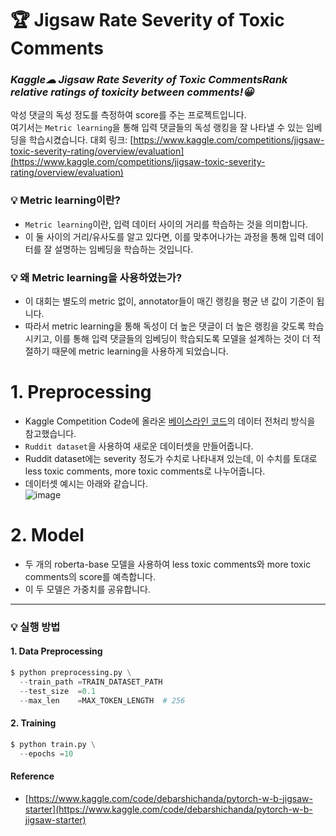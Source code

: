 🏆 Jigsaw Rate Severity of Toxic Comments
===
### *Kaggle☁ Jigsaw Rate Severity of Toxic CommentsRank relative ratings of toxicity between comments!😀*    
악성 댓글의 독성 정도를 측정하여 score를 주는 프로젝트입니다.    
여기서는 `Metric learning`을 통해 입력 댓글들의 독성 랭킹을 잘 나타낼 수 있는 임베딩을 학습시켰습니다.
대회 링크: [https://www.kaggle.com/competitions/jigsaw-toxic-severity-rating/overview/evaluation](https://www.kaggle.com/competitions/jigsaw-toxic-severity-rating/overview/evaluation)    

### 💡 Metric learning이란?
* `Metric learning`이란, 입력 데이터 사이의 거리를 학습하는 것을 의미합니다.
* 이 둘 사이의 거리/유사도를 알고 있다면, 이를 맞추어나가는 과정을 통해 입력 데이터를 잘 설명하는 임베딩을 학습하는 것입니다.

### 💡 왜 Metric learning을 사용하였는가?
* 이 대회는 별도의 metric 없이, annotator들이 매긴 랭킹을 평균 낸 값이 기준이 됩니다.
* 따라서 metric learning을 통해 독성이 더 높은 댓글이 더 높은 랭킹을 갖도록 학습시키고, 이를 통해 입력 댓글들의 임베딩이 학습되도록 모델을 설계하는 것이 더 적절하기 때문에 metric learning을 사용하게 되었습니다.

# 1. Preprocessing
* Kaggle Competition Code에 올라온 [베이스라인 코드](https://www.kaggle.com/code/debarshichanda/pytorch-w-b-jigsaw-starter)의 데이터 전처리 방식을 참고했습니다.
* `Ruddit dataset`을 사용하여 새로운 데이터셋을 만들어줍니다.
* Ruddit dataset에는 severity 정도가 수치로 나타내져 있는데, 이 수치를 토대로 less toxic comments, more toxic comments로 나누어줍니다.
* 데이터셋 예시는 아래와 같습니다.    
![image](https://user-images.githubusercontent.com/74829786/177865875-e9d7ad31-5171-40e0-a5ca-d20a9f901d67.png)


# 2. Model
* 두 개의 roberta-base 모델을 사용하여 less toxic comments와 more toxic comments의 score를 예측합니다.
* 이 두 모델은 가중치를 공유합니다.

***


### 💡 실행 방법

#### 1. Data Preprocessing
```python
$ python preprocessing.py \
  --train_path =TRAIN_DATASET_PATH
  --test_size  =0.1
  --max_len    =MAX_TOKEN_LENGTH  # 256
```

#### 2. Training
```python
$ python train.py \
  --epochs =10
```


#### Reference
* [https://www.kaggle.com/code/debarshichanda/pytorch-w-b-jigsaw-starter](https://www.kaggle.com/code/debarshichanda/pytorch-w-b-jigsaw-starter)
